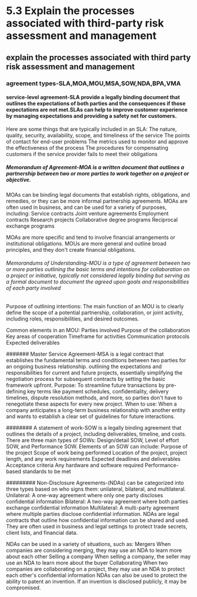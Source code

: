 # 5.3 Explain the processes associated with third-party risk assessment and management 
## explain the processes associated with third party risk assessment and management

### agreement types-SLA,MOA,MOU,MSA,SOW,NDA,BPA,VMA

#### service-level agreement-SLA provide a legally binding document that outlines the expectations of both parties and the consequences if those expectations are not met.SLAs can help to improve customer experience by managing expectations and providing a safety net for customers.

Here are some things that are typically included in an SLA:
The nature, quality, security, availability, scope, and timeliness of the service 
The points of contact for end-user problems 
The metrics used to monitor and approve the effectiveness of the process 
The procedures for compensating customers if the service provider fails to meet their obligations 

##### Memorandum of Agreement-MOA is a written document that outlines a partnership between two or more parties to work together on a project or objective.

MOAs can be binding legal documents that establish rights, obligations, and remedies, or they can be more informal partnership agreements. 
MOAs are often used in business, and can be used for a variety of purposes, including:
Service contracts
Joint venture agreements
Employment contracts
Research projects
Collaborative degree programs
Reciprocal exchange programs 

 MOAs are more specific and tend to involve financial arrangements or institutional obligations. MOUs are more general and outline broad principles, and they don't create financial obligations.  


###### Memorandums of Understanding-MOU is a type of agreement between two or more parties outlining the basic terms and intentions for collaboration on a project or initiative, typically not considered legally binding but serving as a formal document to document the agreed upon goals and responsibilities of each party involved

Purpose of outlining intentions:
The main function of an MOU is to clearly define the scope of a potential partnership, collaboration, or joint activity, including roles, responsibilities, and desired outcomes. 

Common elements in an MOU:
Parties involved 
Purpose of the collaboration 
Key areas of cooperation 
Timeframe for activities 
Communication protocols 
Expected deliverables
   
####### Master Service Agreement-MSA is a legal contract that establishes the fundamental terms and conditions between two parties for an ongoing business relationship. 
outlining the expectations and responsibilities for current and future projects, essentially simplifying the negotiation process for subsequent contracts by setting the basic framework upfront.
Purpose:
To streamline future transactions by pre-defining key terms like payment schedules, confidentiality, delivery timelines, dispute resolution methods, and more, so parties don't have to renegotiate these aspects for every new project.
When to use:
When a company anticipates a long-term business relationship with another entity and wants to establish a clear set of guidelines for future interactions.

######## A statement of work-SOW is a legally binding agreement that outlines the details of a project, including deliverables, timeline, and costs. There are three main types of SOWs: Design/detail SOW, Level of effort SOW, and Performance SOW. 
Elements of an SOW can include:
Purpose of the project
Scope of work being performed
Location of the project, project length, and any work requirements
Expected deadlines and deliverables
Acceptance criteria
Any hardware and software required
Performance-based standards to be met

######### Non-Disclosure Agreements-(NDAs) can be categorized into three types based on who signs them: unilateral, bilateral, and multilateral. 
Unilateral: A one-way agreement where only one party discloses confidential information 
Bilateral: A two-way agreement where both parties exchange confidential information 
Multilateral: A multi-party agreement where multiple parties disclose confidential information. NDAs are legal contracts that outline how confidential information can be shared and used.
They are often used in business and legal settings to protect trade secrets, client lists, and financial data.

NDAs can be used in a variety of situations, such as:
Mergers
When companies are considering merging, they may use an NDA to learn more about each other
Selling a company
When selling a company, the seller may use an NDA to learn more about the buyer
Collaborating
When two companies are collaborating on a project, they may use an NDA to protect each other's confidential information 
NDAs can also be used to protect the ability to patent an invention. If an invention is disclosed publicly, it may be compromised. 

